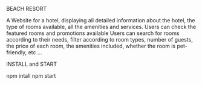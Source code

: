 
BEACH RESORT

A Website for a hotel, displaying all detailed information about the hotel, the type of rooms available, all the amenities and services.
Users can check the featured rooms and promotions available
Users can search for rooms according to their needs, filter according to room types, number of guests, the price of each room, the amenities included, whether the room is pet-friendly, etc ...

INSTALL and START

npm intall 
npm start

